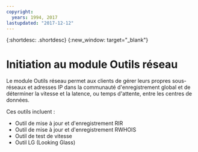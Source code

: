 ```yaml
---
copyright:
  years: 1994, 2017
lastupdated: "2017-12-12"
---
```


{:shortdesc: .shortdesc}
{:new_window: target="_blank"}

# Initiation au module Outils réseau

Le module Outils réseau permet aux clients de gérer leurs propres sous-réseaux et adresses IP dans la communauté d'enregistrement global et de déterminer la vitesse et la latence, ou temps d'attente, entre les centres de données. 

Ces outils incluent :
 * Outil de mise à jour et d'enregistrement RIR
 * Outil de mise à jour et d'enregistrement RWHOIS
 * Outil de test de vitesse
 * Outil LG (Looking Glass)
